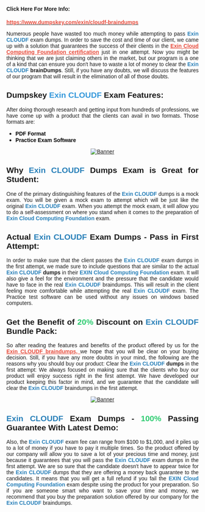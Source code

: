 <h1 style="text-align: justify;"><span style="font-size:14px;"><span style="font-family:Verdana,Geneva,sans-serif;"><strong>Click Here For More Info:</strong></span></span></h1>

<p style="text-align: justify;"><a href="https://www.dumpskey.com/exin/cloudf-braindumps"><span style="color:#e74c3c;"><strong><span style="font-family:Verdana,Geneva,sans-serif;">https://www.dumpskey.com/exin/cloudf-braindumps</span></strong></span></a></p>

<p style="text-align: justify;"><span style="font-family:Verdana,Geneva,sans-serif;">Numerous people have wasted too much money while attempting to pass <span style="color:#2980b9;"><strong>Exin CLOUDF</strong></span> exam dumps. In order to save the cost and time of our client, we came up with a solution that guarantees the success of their clients in the <strong><a href="https://www.dumpskey.com/exin/cloudf-braindumps"><span style="color:#e74c3c;"><u>Exin Cloud Computing Foundation certification</u></span></a></strong> just in one attempt. Now you might be thinking that we are just claiming others in the market, but our program is a one of a kind that can ensure you don't have to waste a lot of money to clear the <strong><span style="color:#2980b9;">Exin CLOUDF </span>brainDumps</strong>. Still, if you have any doubts, we will discuss the features of our program that will result in the elimination of all of those doubts. </span></p>

<h2 style="text-align: justify;"><span style="font-family:Verdana,Geneva,sans-serif;"><strong>Dumpskey <span style="color:#3498db;">Exin CLOUDF</span> Exam Features:</strong></span></h2>

<p style="text-align: justify;"><span style="font-family:Verdana,Geneva,sans-serif;">After doing thorough research and getting input from hundreds of professions, we have come up with a product that the clients can avail in two formats. Those formats are:</span></p>

<ul>
	<li style="text-align: justify;"><span style="color:#000000;"><strong><span style="font-family:Verdana,Geneva,sans-serif;">PDF Format</span></strong></span></li>
	<li style="text-align: justify;"><span style="color:#000000;"><strong><span style="font-family:Verdana,Geneva,sans-serif;">Practice Exam Software</span></strong></span></li>
</ul>

<p style="text-align: center;"><a href="https://www.dumpskey.com/exin/cloudf-braindumps"><span style="font-family:Verdana,Geneva,sans-serif;"><img src="http://soperdoper.com/search_portal/uploads/general_banners/1532007609_Banner--311.jpg" alt="Banner"/></span></a></p>

<h2 style="text-align: justify;"><span style="font-family:Verdana,Geneva,sans-serif;"><strong>Why <span style="color:#2980b9;">Exin CLOUDF</span> Dumps Exam is Great for Student:</strong></span></h2>

<p style="text-align: justify;"><span style="font-family:Verdana,Geneva,sans-serif;">One of the primary distinguishing features of the <strong><span style="color:#2980b9;">Exin CLOUDF</span> </strong>dumps is a mock exam. You will be given a mock exam to attempt which will be just like the original <strong><span style="color:#2980b9;">Exin CLOUDF</span> </strong>exam. When you attempt the mock exam, it will allow you to do a self-assessment on where you stand when it comes to the preparation of <span style="color:#2980b9;"><strong>Exin Cloud Computing Foundation</strong></span> exam.</span></p>

<h2 style="text-align: justify;"><span style="font-family:Verdana,Geneva,sans-serif;"><strong>Actual <span style="color:#2980b9;">Exin CLOUDF</span> Exam Dumps - Pass in First Attempt:</strong></span></h2>

<p style="text-align: justify;"><span style="font-family:Verdana,Geneva,sans-serif;">In order to make sure that the client passes the <span style="color:#2980b9;"><strong>Exin CLOUDF</strong></span> exam dumps in the first attempt, we made sure to include questions that are similar to the actual <strong><span style="color:#2980b9;">Exin CLOUDF</span> dumps</strong> in their <span style="color:#2980b9;"><strong>EXIN Cloud Computing Foundation</strong></span> exam. It will also give a feel for the environment and the pressure that the candidate would have to face in the real <span style="color:#2980b9;"><strong>Exin CLOUDF</strong></span> braindumps. This will result in the client feeling more comfortable while attempting the real <strong><span style="color:#2980b9;">Exin CLOUDF</span> </strong>exam. The Practice test software can be used without any issues on windows based computers.</span></p>

<h2 style="text-align: justify;"><span style="font-family:Verdana,Geneva,sans-serif;"><strong>Get the Benefit of <span style="color:#2ecc71;">20%</span> Discount on <span style="color:#2980b9;">Exin CLOUDF</span> Bundle Pack:</strong></span></h2>

<p style="text-align: justify;"><span style="font-family:Verdana,Geneva,sans-serif;">So after reading the features and benefits of the product offered by us for the<a href="https://www.dumpskey.com/exin/cloudf-braindumps"><span style="color:#e74c3c;"><u><strong> Exin CLOUDF braindumps, </strong></u></span></a>we hope that you will be clear on your buying decision. Still, if you have any more doubts in your mind, the following are the reasons why you should buy our product: Clear the <strong><span style="color:#2980b9;">Exin CLOUDF</span> dumps</strong> in the first attempt: We always focused on making sure that the clients who buy our product will enjoy success right in the first attempt. We have developed our product keeping this factor in mind, and we guarantee that the candidate will clear the <span style="color:#2980b9;"><strong>Exin CLOUDF</strong></span> braindumps in the first attempt. </span></p>

<p style="text-align: center;"><a href="https://www.dumpskey.com/exin/cloudf-braindumps"><span style="font-family:Verdana,Geneva,sans-serif;"><img src="http://soperdoper.com/search_portal/uploads/general_banners/1532338720_BANNER-8.jpg" alt="Banner"/></span></a></p>

<h2 style="text-align: justify;"><span style="font-family:Verdana,Geneva,sans-serif;"><strong><span style="color:#2980b9;">Exin CLOUDF</span> Exam Dumps - <span style="color:#2ecc71;">100%</span> Passing Guarantee With Latest Demo:</strong></span></h2>

<p style="text-align: justify;"><span style="font-family:Verdana,Geneva,sans-serif;">Also, the <span style="color:#2980b9;"><strong>Exin CLOUDF</strong></span> exam fee can range from $100 to $1,000, and it piles up to a lot of money if you have to pay it multiple times. So the product offered by our company will allow you to save a lot of your precious time and money, just because it guarantees that you will pass the <strong><span style="color:#2980b9;">Exin CLOUDF</span> </strong>exam dumps in the first attempt. We are so sure that the candidate doesn't have to appear twice for the <span style="color:#2980b9;"><strong>Exin CLOUDF</strong></span> dumps that they are offering a money back guarantee to the candidates. It means that you will get a full refund if you fail the <span style="color:#2980b9;"><strong>EXIN Cloud Computing Foundation</strong></span> exam despite using the product for your preparation. So if you are someone smart who want to save your time and money, we recommend that you buy the preparation solution offered by our company for the <span style="color:#2980b9;"><strong>Exin CLOUDF</strong></span> braindumps.</span></p>

